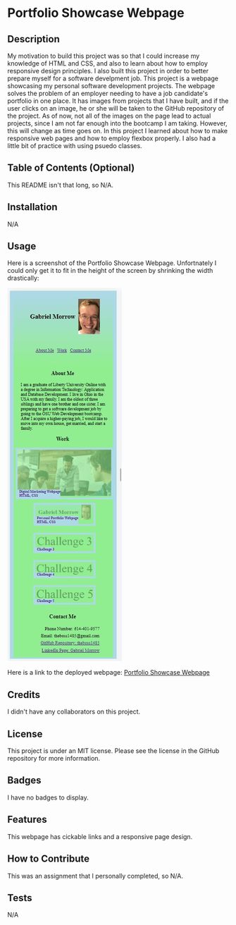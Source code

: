 # Portfolio Showcase Webpage

## Description

My motivation to build this project was so that I could increase my knowledge of HTML and CSS, and also to learn about how to employ responsive design principles.  I also built this project in order to better prepare myself for a software develpment job. This project is a webpage showcasing my personal software development projects.  The webpage solves the problem of an employer needing to have a job candidate's portfolio in one place.  It has images from projects that I have built, and if the user clicks on an image, he or she will be taken to the GitHub repository of the project.  As of now, not all of the images on the page lead to actual projects, since I am not far enough into the bootcamp I am taking. However, this will change as time goes on. In this project I learned about how to make responsive web pages and how to employ flexbox properly. I also had a little bit of practice with using psuedo classes.

## Table of Contents (Optional)

This README isn't that long, so N/A.

## Installation

N/A

## Usage

Here is a screenshot of the Portfolio Showcase Webpage.  Unfortnately I could only get it to fit in the height of 
the screen by shrinking the width drastically:  

![A screenshot of the Portfolio Showcase Webpage](assets/images/Webpage-Screenshot.JPG)

Here is a link to the deployed webpage: [Portfolio Showcase Webpage](https://theboss1485.github.io/portfolio-showcase-webpage/)

## Credits

I didn't have any collaborators on this project.

## License

This project is under an MIT license.  Please see the license in the GitHub repository for more information.

## Badges

I have no badges to display.

## Features

This webpage has cickable links and a responsive page design.

## How to Contribute

This was an assignment that I personally completed, so N/A.

## Tests

N/A